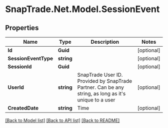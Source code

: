 # SnapTrade.Net.Model.SessionEvent

## Properties

Name | Type | Description | Notes
------------ | ------------- | ------------- | -------------
**Id** | **Guid** |  | [optional] 
**SessionEventType** | **string** |  | [optional] 
**SessionId** | **Guid** |  | [optional] 
**UserId** | **string** | SnapTrade User ID. Provided by SnapTrade Partner. Can be any string, as long as it&#39;s unique to a user | [optional] 
**CreatedDate** | **string** | Time | [optional] 

[[Back to Model list]](../README.md#documentation-for-models) [[Back to API list]](../README.md#documentation-for-api-endpoints) [[Back to README]](../README.md)


